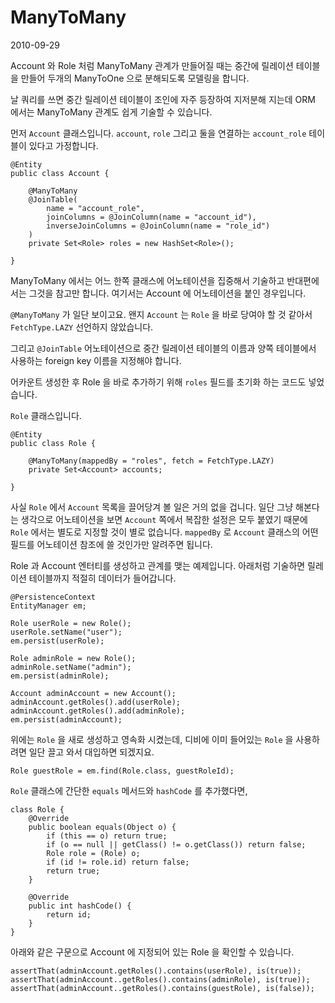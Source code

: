 # ManyToMany

2010-09-29

Account 와 Role 처럼 ManyToMany 관계가 만들어질 때는
중간에 릴레이션 테이블을 만들어 두개의 ManyToOne 으로 분해되도록 모델링을 합니다.

날 쿼리를 쓰면 중간 릴레이션 테이블이 조인에 자주 등장하여 지저분해 지는데
ORM 에서는 ManyToMany 관계도 쉽게 기술할 수 있습니다.

먼저 `Account` 클래스입니다.
`account`, `role` 그리고 둘을 연결하는 `account_role` 테이블이 있다고 가정합니다.

	@Entity
	public class Account {
	
		@ManyToMany
		@JoinTable(
			name = "account_role",
			joinColumns = @JoinColumn(name = "account_id"),
			inverseJoinColumns = @JoinColumn(name = "role_id")
		)
		private Set<Role> roles = new HashSet<Role>();
	
	}

ManyToMany 에서는 어느 한쪽 클래스에 어노테이션을 집중해서 기술하고 반대편에서는 그것을 참고만 합니다.
여기서는 Account 에 어노테이션을 붙인 경우입니다.

`@ManyToMany` 가 일단 보이고요.
왠지 `Account` 는 `Role` 을 바로 당여야 할 것 같아서 `FetchType.LAZY` 선언하지 않았습니다.

그리고 `@JoinTable` 어노테이션으로 중간 릴레이션 테이블의 이름과
양쪽 테이블에서 사용하는 foreign key 이름을 지정해야 합니다.

어카운트 생성한 후 Role 을 바로 추가하기 위해 `roles` 필드를 초기화 하는 코드도 넣었습니다.

`Role` 클래스입니다.

	@Entity
	public class Role {
	
		@ManyToMany(mappedBy = "roles", fetch = FetchType.LAZY)
		private Set<Account> accounts;
	
	}

사실 `Role` 에서 `Account` 목록을 끌어당겨 볼 일은 거의 없을 겁니다.
일단 그냥 해본다는 생각으로 어노테이션을 보면
`Account` 쪽에서 복잡한 설정은 모두 붙였기 때문에 `Role` 에서는 별도로 지정할 것이 별로 없습니다.
`mappedBy` 로 `Account` 클래스의 어떤 필드를 어노테이션 참조에 쓸 것인가만 알려주면 됩니다.

Role 과 Account 엔터티를 생성하고 관계를 맺는 예제입니다.
아래처럼 기술하면 릴레이션 테이블까지 적절히 데이터가 들어갑니다.

	@PersistenceContext
	EntityManager em;
	
	Role userRole = new Role();
	userRole.setName("user");
	em.persist(userRole);
	
	Role adminRole = new Role();
	adminRole.setName("admin");
	em.persist(adminRole);
	
	Account adminAccount = new Account();
	adminAccount.getRoles().add(userRole);
	adminAccount.getRoles().add(adminRole);
	em.persist(adminAccount);

위에는 `Role` 을 새로 생성하고 영속화 시켰는데,
디비에 이미 들어있는 `Role` 을 사용하려면 일단 끌고 와서 대입하면 되겠지요.

	Role guestRole = em.find(Role.class, guestRoleId);

`Role` 클래스에 간단한 `equals` 메서드와 `hashCode` 를 추가했다면,
	
	class Role {
		@Override
		public boolean equals(Object o) {
			if (this == o) return true;
			if (o == null || getClass() != o.getClass()) return false;
			Role role = (Role) o;
			if (id != role.id) return false;
			return true;
		}
	
		@Override
		public int hashCode() {
			return id;
		}
	}


아래와 같은 구문으로 Account 에 지정되어 있는 Role 을 확인할 수 있습니다.

	assertThat(adminAccount.getRoles().contains(userRole), is(true));
	assertThat(adminAccount..getRoles().contains(adminRole), is(true));
	assertThat(adminAccount..getRoles().contains(guestRole), is(false));
	
	